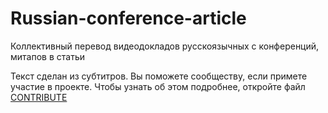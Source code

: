 # Russian-conference-article

Коллективный перевод видеодокладов русскоязычных c конференций, митапов в статьи

Текст сделан из субтитров.
Вы поможете сообществу, если примете участие в проекте.
Чтобы узнать об этом подробнее, откройте файл [CONTRIBUTE](CONTRIBUTE.md)

